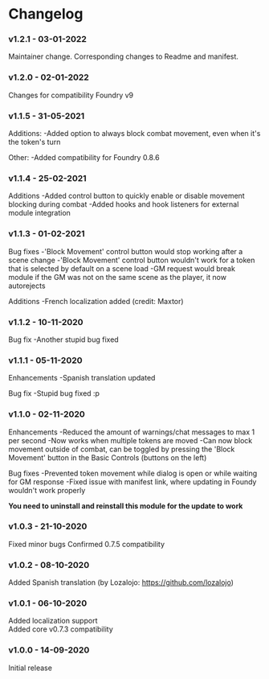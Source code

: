 # Changelog
### v1.2.1 - 03-01-2022
Maintainer change. Corresponding changes to Readme and manifest.

### v1.2.0 - 02-01-2022
Changes for compatibility Foundry v9

### v1.1.5 - 31-05-2021
Additions:
-Added option to always block combat movement, even when it's the token's turn

Other:
-Added compatibility for Foundry 0.8.6

### v1.1.4 - 25-02-2021
Additions
-Added control button to quickly enable or disable movement blocking during combat
-Added hooks and hook listeners for external module integration

### v1.1.3 - 01-02-2021
Bug fixes
-'Block Movement' control button would stop working after a scene change
-'Block Movement' control button wouldn't work for a token that is selected by default on a scene load
-GM request would break module if the GM was not on the same scene as the player, it now autorejects

Additions
-French localization added (credit: Maxtor)

### v1.1.2 - 10-11-2020
Bug fix
-Another stupid bug fixed

### v1.1.1 - 05-11-2020
Enhancements
-Spanish translation updated

Bug fix
-Stupid bug fixed :p

### v1.1.0 - 02-11-2020
Enhancements
-Reduced the amount of warnings/chat messages to max 1 per second
-Now works when multiple tokens are moved
-Can now block movement outside of combat, can be toggled by pressing the 'Block Movement' button in the Basic Controls (buttons on the left)

Bug fixes
-Prevented token movement while dialog is open or while waiting for GM response
-Fixed issue with manifest link, where updating in Foundy wouldn't work properly

<b>You need to uninstall and reinstall this module for the update to work</b>

### v1.0.3 - 21-10-2020
Fixed minor bugs
Confirmed 0.7.5 compatibility

### v1.0.2 - 08-10-2020
Added Spanish translation (by Lozalojo: https://github.com/lozalojo)

### v1.0.1 - 06-10-2020
Added localization support<br>
Added core v0.7.3 compatibility

### v1.0.0 - 14-09-2020
Initial release

